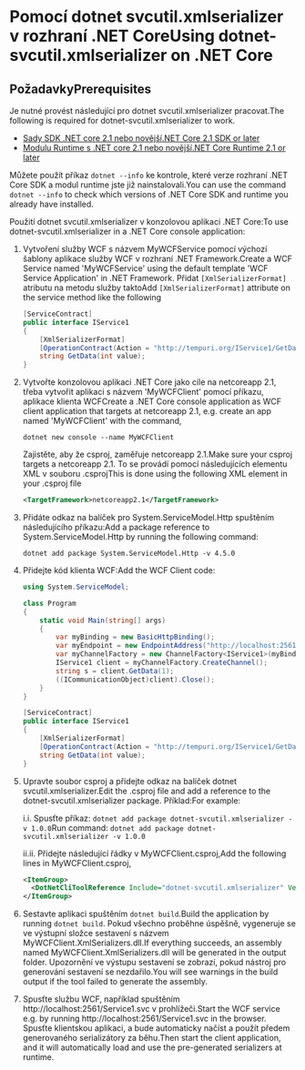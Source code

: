 # <a name="using-dotnet-svcutilxmlserializer-on-net-core"></a><span data-ttu-id="ba675-101">Pomocí dotnet svcutil.xmlserializer v rozhraní .NET Core</span><span class="sxs-lookup"><span data-stu-id="ba675-101">Using dotnet-svcutil.xmlserializer on .NET Core</span></span>

## <a name="prerequisites"></a><span data-ttu-id="ba675-102">Požadavky</span><span class="sxs-lookup"><span data-stu-id="ba675-102">Prerequisites</span></span>

<span data-ttu-id="ba675-103">Je nutné provést následující pro dotnet svcutil.xmlserializer pracovat.</span><span class="sxs-lookup"><span data-stu-id="ba675-103">The following is required for dotnet-svcutil.xmlserializer to work.</span></span> 

* [<span data-ttu-id="ba675-104">Sady SDK .NET core 2.1 nebo novější</span><span class="sxs-lookup"><span data-stu-id="ba675-104">.NET Core 2.1 SDK or later</span></span>](https://www.microsoft.com/net/download/dotnet-core/sdk-2.1.300)
* [<span data-ttu-id="ba675-105">Modulu Runtime s .NET core 2.1 nebo novější</span><span class="sxs-lookup"><span data-stu-id="ba675-105">.NET Core Runtime 2.1 or later</span></span>](https://www.microsoft.com/net/download/dotnet-core/runtime-2.1.0)

<span data-ttu-id="ba675-106">Můžete použít příkaz `dotnet --info` ke kontrole, které verze rozhraní .NET Core SDK a modul runtime jste již nainstalovali.</span><span class="sxs-lookup"><span data-stu-id="ba675-106">You can use the command `dotnet --info` to check which versions of .NET Core SDK and runtime you already have installed.</span></span>

<span data-ttu-id="ba675-107">Použití dotnet svcutil.xmlserializer v konzolovou aplikaci .NET Core:</span><span class="sxs-lookup"><span data-stu-id="ba675-107">To use dotnet-svcutil.xmlserializer in a .NET Core console application:</span></span>

1. <span data-ttu-id="ba675-108">Vytvoření služby WCF s názvem MyWCFService pomocí výchozí šablony aplikace služby WCF v rozhraní .NET Framework.</span><span class="sxs-lookup"><span data-stu-id="ba675-108">Create a WCF Service named 'MyWCFService' using the default template 'WCF Service Application' in .NET Framework.</span></span>  <span data-ttu-id="ba675-109">Přidat ```[XmlSerializerFormat]``` atributu na metodu služby takto</span><span class="sxs-lookup"><span data-stu-id="ba675-109">Add ```[XmlSerializerFormat]``` attribute on the service method like the following</span></span>
    ```c#
    [ServiceContract]
    public interface IService1
    {
        [XmlSerializerFormat]
        [OperationContract(Action = "http://tempuri.org/IService1/GetData", ReplyAction = "http://tempuri.org/IService1/GetDataResponse")]
        string GetData(int value);
    }
    ```
2. <span data-ttu-id="ba675-110">Vytvořte konzolovou aplikaci .NET Core jako cíle na netcoreapp 2.1, třeba vytvořit aplikaci s názvem 'MyWCFClient' pomocí příkazu, aplikace klienta WCF</span><span class="sxs-lookup"><span data-stu-id="ba675-110">Create a .NET Core console application as WCF client application that targets at netcoreapp 2.1, e.g. create an app named 'MyWCFClient' with the command,</span></span>
    ```
    dotnet new console --name MyWCFClient
    ```
    <span data-ttu-id="ba675-111">Zajistěte, aby že csproj, zaměřuje netcoreapp 2.1.</span><span class="sxs-lookup"><span data-stu-id="ba675-111">Make sure your csproj targets a netcoreapp 2.1.</span></span> <span data-ttu-id="ba675-112">To se provádí pomocí následujících elementu XML v souboru .csproj</span><span class="sxs-lookup"><span data-stu-id="ba675-112">This is done using the following XML element in your .csproj file</span></span>
    ```xml
    <TargetFramework>netcoreapp2.1</TargetFramework>
    ```
3. <span data-ttu-id="ba675-113">Přidáte odkaz na balíček pro System.ServiceModel.Http spuštěním následujícího příkazu:</span><span class="sxs-lookup"><span data-stu-id="ba675-113">Add a package reference to System.ServiceModel.Http by running the following command:</span></span>
   
   ```dotnet add package System.ServiceModel.Http -v 4.5.0```

4. <span data-ttu-id="ba675-114">Přidejte kód klienta WCF:</span><span class="sxs-lookup"><span data-stu-id="ba675-114">Add the WCF Client code:</span></span>
    ```csharp
    using System.ServiceModel;
    
    class Program
    {
        static void Main(string[] args)
        {
            var myBinding = new BasicHttpBinding();
            var myEndpoint = new EndpointAddress("http://localhost:2561/Service1.svc"); //Fill your service url here
            var myChannelFactory = new ChannelFactory<IService1>(myBinding, myEndpoint);
            IService1 client = myChannelFactory.CreateChannel();
            string s = client.GetData(1);
            ((ICommunicationObject)client).Close();
        }
    }

    [ServiceContract]
    public interface IService1
    {
        [XmlSerializerFormat]
        [OperationContract(Action = "http://tempuri.org/IService1/GetData", ReplyAction = "http://tempuri.org/IService1/GetDataResponse")]
        string GetData(int value);
    }
    ```
5. <span data-ttu-id="ba675-115">Upravte soubor csproj a přidejte odkaz na balíček dotnet svcutil.xmlserializer.</span><span class="sxs-lookup"><span data-stu-id="ba675-115">Edit the .csproj file and add a reference to the dotnet-svcutil.xmlserializer package.</span></span> <span data-ttu-id="ba675-116">Příklad:</span><span class="sxs-lookup"><span data-stu-id="ba675-116">For example:</span></span>

    <span data-ttu-id="ba675-117">i.</span><span class="sxs-lookup"><span data-stu-id="ba675-117">i.</span></span> <span data-ttu-id="ba675-118">Spusťte příkaz: `dotnet add package dotnet-svcutil.xmlserializer -v 1.0.0`</span><span class="sxs-lookup"><span data-stu-id="ba675-118">Run command: `dotnet add package dotnet-svcutil.xmlserializer -v 1.0.0`</span></span>

    <span data-ttu-id="ba675-119">ii.</span><span class="sxs-lookup"><span data-stu-id="ba675-119">ii.</span></span> <span data-ttu-id="ba675-120">Přidejte následující řádky v MyWCFClient.csproj,</span><span class="sxs-lookup"><span data-stu-id="ba675-120">Add the following lines in MyWCFClient.csproj,</span></span>
    ```xml
    <ItemGroup>
      <DotNetCliToolReference Include="dotnet-svcutil.xmlserializer" Version="1.0.0" />
    </ItemGroup>
    ```

6. <span data-ttu-id="ba675-121">Sestavte aplikaci spuštěním `dotnet build`.</span><span class="sxs-lookup"><span data-stu-id="ba675-121">Build the application by running `dotnet build`.</span></span> <span data-ttu-id="ba675-122">Pokud všechno proběhne úspěšně, vygeneruje se ve výstupní složce sestavení s názvem MyWCFClient.XmlSerializers.dll.</span><span class="sxs-lookup"><span data-stu-id="ba675-122">If everything succeeds, an assembly named MyWCFClient.XmlSerializers.dll will be generated in the output folder.</span></span> <span data-ttu-id="ba675-123">Upozornění ve výstupu sestavení se zobrazí, pokud nástroj pro generování sestavení se nezdařilo.</span><span class="sxs-lookup"><span data-stu-id="ba675-123">You will see warnings in the build output if the tool failed to generate the assembly.</span></span>

7. <span data-ttu-id="ba675-124">Spusťte službu WCF, například spuštěním http://localhost:2561/Service1.svc v prohlížeči.</span><span class="sxs-lookup"><span data-stu-id="ba675-124">Start the WCF service e.g. by running http://localhost:2561/Service1.svc in the browser.</span></span> <span data-ttu-id="ba675-125">Spusťte klientskou aplikaci, a bude automaticky načíst a použít předem generovaného serializátory za běhu.</span><span class="sxs-lookup"><span data-stu-id="ba675-125">Then start the client application, and it will automatically load and use the pre-generated serializers at runtime.</span></span>
